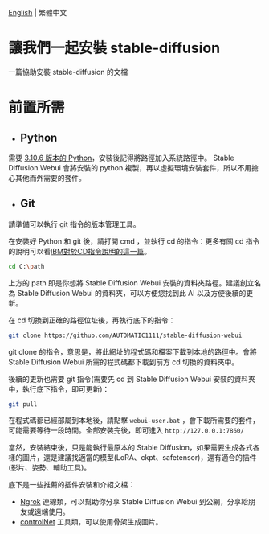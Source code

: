 [English](README.md) | 繁體中文

# 讓我們一起安裝 stable-diffusion
一篇協助安裝 stable-diffusion 的文檔

# 前置所需
* ## Python
需要 [3.10.6 版本的 Python](https://www.python.org/downloads/release/python-3106/)，安裝後記得將路徑加入系統路徑中。 Stable Diffusion Webui 會將安裝的 python 複製，再以虛擬環境安裝套件，所以不用擔心其他而外需要的套件。
* ## Git
請準備可以執行 git 指令的版本管理工具。


在安裝好 Python 和 git 後，請打開 cmd ，並執行 cd 的指令：更多有關 cd 指令的說明可以看[IBM對於CD指令說明的這一篇](https://www.ibm.com/docs/zh-tw/aix/7.1?topic=directories-changing-another-directory-cd-command)。
```bash
cd C:\path
```
上方的 path 即是你想將 Stable Diffusion Webui 安裝的資料夾路徑。建議創立名為 Stable Diffusion Webui 的資料夾，可以方便您找到此 AI 以及方便後續的更新。

在 cd 切換到正確的路徑位址後，再執行底下的指令：
```bash
git clone https://github.com/AUTOMATIC1111/stable-diffusion-webui
```
git clone 的指令，意思是，將此網址的程式碼和檔案下載到本地的路徑中。會將 Stable Diffusion Webui 所需的程式碼都下載到前方 cd 切換的資料夾中。

後續的更新也需要 git 指令(需要先 cd 到 Stable Diffusion Webui 安裝的資料夾中，執行底下指令，即可更新)：
```bash
git pull
```

在程式碼都已經部屬到本地後，請點擊 ```webui-user.bat``` ，會下載所需要的套件，可能需要等待一段時間。全部安裝完後，即可進入 ```http://127.0.0.1:7860/```

當然，安裝結束後，只是能執行最原本的 Stable Diffusion，如果需要生成各式各樣的圖片，還是建議找適當的模型(LoRA、ckpt、safetensor)，還有適合的插件(影片、姿勢、輔助工具)。

底下是一些推薦的插件安裝和介紹文檔：
* [Ngrok](https://github.com/JingShing/Ngrok-in-StableDiffusion-tutorial/blob/main/README_TCH.md) 
  連線類，可以幫助你分享 Stable Diffusion Webui 到公網，分享給朋友或遠端使用。
* [controlNet](https://github.com/JingShing/How-to-install-controlNet/blob/main/README_TCH.md) 
  工具類，可以使用骨架生成圖片。
